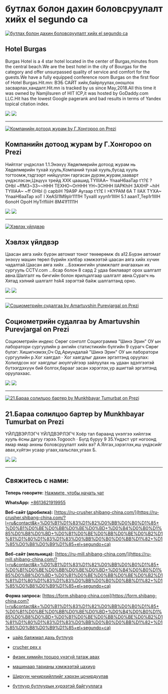 # бутлах болон дахин боловсруулалт хийх el segundo ca

<a href="https://swt.shibang-china.com/?l=ru&img&k=%D0%B1%D1%83%D1%82%D0%BB%D0%B0%D1%85+%D0%B1%D0%BE%D0%BB%D0%BE%D0%BD+%D0%B4%D0%B0%D1%85%D0%B8%D0%BD+%D0%B1%D0%BE%D0%BB%D0%BE%D0%B2%D1%81%D1%80%D1%83%D1%83%D0%BB%D0%B0%D0%BB%D1%82+%D1%85%D0%B8%D0%B9%D1%85+el+segundo+ca" target="_blank">![бутлах болон дахин боловсруулалт хийх el segundo ca](http://static.shibang-china.com/all-800x300/673.jpg)</a>

## Hotel Burgas
Burgas Hotel is a 4 star hotel located in the center of Burgas,minutes from the central beach.We are the best hotel in the city of Bourgas for the category and offer unsurpassed quality of service and comfort for the guests.We have a fully equipped conference room Burgas on the first floor of Hotel Burgas.Hit.mn: ВЭБ САЙТ хийх,байрлуулах,оношлох засварлах,хандалт.Hit.mn is tracked by us since May,2018.All this time it was owned by Namjilsuren of HIT ICP,it was hosted by GoDaddy.com LLC.Hit has the lowest Google pagerank and bad results in terms of Yandex topical citation index.


<a href="https://whatsapp.shibangsoft.com/WhatsApp.php" target="_blank" title="WhatsApp">![](http://static.shibang-china.com/icon/whatsapp.png)</a> <a href="https://swt.shibang-china.com/?l=ru&icon&k=%D0%B1%D1%83%D1%82%D0%BB%D0%B0%D1%85+%D0%B1%D0%BE%D0%BB%D0%BE%D0%BD+%D0%B4%D0%B0%D1%85%D0%B8%D0%BD+%D0%B1%D0%BE%D0%BB%D0%BE%D0%B2%D1%81%D1%80%D1%83%D1%83%D0%BB%D0%B0%D0%BB%D1%82+%D1%85%D0%B8%D0%B9%D1%85+el+segundo+ca" target="_blank">![](http://static.shibang-china.com/icon/chat-ru.png)</a>

---

<a href="https://swt.shibang-china.com/?l=ru&img&k=%D0%B1%D1%83%D1%82%D0%BB%D0%B0%D1%85+%D0%B1%D0%BE%D0%BB%D0%BE%D0%BD+%D0%B4%D0%B0%D1%85%D0%B8%D0%BD+%D0%B1%D0%BE%D0%BB%D0%BE%D0%B2%D1%81%D1%80%D1%83%D1%83%D0%BB%D0%B0%D0%BB%D1%82+%D1%85%D0%B8%D0%B9%D1%85+el+segundo+ca" target="_blank">![Компанийн дотоод журам by Г.Хонгороо on Prezi](http://static.shibang-china.com/all-800x300/1267.jpg)</a>

## Компанийн дотоод журам by Г.Хонгороо on Prezi
Нийтлэг үндэслэл 1.1.Энэхүү Хөдөлмөрийн дотоод журам нь Хөдөлмөрийн тухай хууль,Компаний тухай хууль,бусад хууль тогтоомж,тэдгээрт нийцүүлэн гаргасан дүрэм,журам,зааварт үндэслэсэн,Цэцүүх трейд ХХК цаашид.TYIIIAA~ YnaaH6aaTap t't?&#163; ? OHbl ~ffM3~33~~HHH TEXHO~OrHHH YH~3CHHH IIAPKhiH 3AXHP ~hiH TYIIIAA~ ~ff OHbl () capbiH ?9A9P Ayraap t't?&#163; I &gt;KYPAM 6A T IlAX TYXA~ YnaaH6aaTap xoT I XeASI1M9plr1111H Tyxalll xyyn1r1IIIH 5.1 aaanT,Tep1r1IIIH 6onoH OpoH HyTrlfliiiH 8M41f1111H


<a href="https://whatsapp.shibangsoft.com/WhatsApp.php" target="_blank" title="WhatsApp">![](http://static.shibang-china.com/icon/whatsapp.png)</a> <a href="https://swt.shibang-china.com/?l=ru&icon&k=%D0%B1%D1%83%D1%82%D0%BB%D0%B0%D1%85+%D0%B1%D0%BE%D0%BB%D0%BE%D0%BD+%D0%B4%D0%B0%D1%85%D0%B8%D0%BD+%D0%B1%D0%BE%D0%BB%D0%BE%D0%B2%D1%81%D1%80%D1%83%D1%83%D0%BB%D0%B0%D0%BB%D1%82+%D1%85%D0%B8%D0%B9%D1%85+el+segundo+ca" target="_blank">![](http://static.shibang-china.com/icon/chat-ru.png)</a>

---

<a href="https://swt.shibang-china.com/?l=ru&img&k=%D0%B1%D1%83%D1%82%D0%BB%D0%B0%D1%85+%D0%B1%D0%BE%D0%BB%D0%BE%D0%BD+%D0%B4%D0%B0%D1%85%D0%B8%D0%BD+%D0%B1%D0%BE%D0%BB%D0%BE%D0%B2%D1%81%D1%80%D1%83%D1%83%D0%BB%D0%B0%D0%BB%D1%82+%D1%85%D0%B8%D0%B9%D1%85+el+segundo+ca" target="_blank">![Хэвлэх үйлдвэр](http://static.shibang-china.com/all-800x300/278.jpg)</a>

## Хэвлэх үйлдвэр
Цаасан аяга хийх бүрэн автомат тоног төхөөрөмж ds a12.Бүрэн автомат энэхүү машин төрөл бүрийн хэлбэр хэмжээтэй цаасан аяга хийх хүчин чадалтай.Цаасан аяга хийх …Бээжингийн уламжлалт анагаахын их сургууль CCTV.com …6сар болон 8 сард 2 удаа баклаварт орох шалгалт авна.Шалгалт нь бичгийн болон ярилцалгаар шалгалт авна.Сурагч нь Хятад хэлний шалгалт hsk4 зэрэгтэй байж шалгалтанд орно.


<a href="https://whatsapp.shibangsoft.com/WhatsApp.php" target="_blank" title="WhatsApp">![](http://static.shibang-china.com/icon/whatsapp.png)</a> <a href="https://swt.shibang-china.com/?l=ru&icon&k=%D0%B1%D1%83%D1%82%D0%BB%D0%B0%D1%85+%D0%B1%D0%BE%D0%BB%D0%BE%D0%BD+%D0%B4%D0%B0%D1%85%D0%B8%D0%BD+%D0%B1%D0%BE%D0%BB%D0%BE%D0%B2%D1%81%D1%80%D1%83%D1%83%D0%BB%D0%B0%D0%BB%D1%82+%D1%85%D0%B8%D0%B9%D1%85+el+segundo+ca" target="_blank">![](http://static.shibang-china.com/icon/chat-ru.png)</a>

---

<a href="https://swt.shibang-china.com/?l=ru&img&k=%D0%B1%D1%83%D1%82%D0%BB%D0%B0%D1%85+%D0%B1%D0%BE%D0%BB%D0%BE%D0%BD+%D0%B4%D0%B0%D1%85%D0%B8%D0%BD+%D0%B1%D0%BE%D0%BB%D0%BE%D0%B2%D1%81%D1%80%D1%83%D1%83%D0%BB%D0%B0%D0%BB%D1%82+%D1%85%D0%B8%D0%B9%D1%85+el+segundo+ca" target="_blank">![Социометрийн судалгаа by Amartuvshin Purevjargal on Prezi](http://static.shibang-china.com/all-800x300/469.jpg)</a>

## Социометрийн судалгаа by Amartuvshin Purevjargal on Prezi
Социометрийн индекс Сөрөг сонголт Социограмма &quot;Шинэ Эрин&quot; ОУ ын лаборатори сургуулийн р ангийн статистикийн бүлгийн 9 сурагч Сөрөг бүлэг: Хишигнэмэх,Оч Од,Ариундалай &quot;Шинэ Эрин&quot; ОУ ын лаборатори сургуулийн р.Хог хаягдал&nbsp;&#0183;&#32;Хог хаягдлыг дахин эргэлтэнд оруулах: Холилдсон хог хаягдлыг аюулгүйгээр зайлуулах нь удаан эдэлгээтэй бүтээгдэхүүн бий болгох,барааг засан хэрэглэх,үр ашигтай эргэлтэнд оруулахаас.


<a href="https://whatsapp.shibangsoft.com/WhatsApp.php" target="_blank" title="WhatsApp">![](http://static.shibang-china.com/icon/whatsapp.png)</a> <a href="https://swt.shibang-china.com/?l=ru&icon&k=%D0%B1%D1%83%D1%82%D0%BB%D0%B0%D1%85+%D0%B1%D0%BE%D0%BB%D0%BE%D0%BD+%D0%B4%D0%B0%D1%85%D0%B8%D0%BD+%D0%B1%D0%BE%D0%BB%D0%BE%D0%B2%D1%81%D1%80%D1%83%D1%83%D0%BB%D0%B0%D0%BB%D1%82+%D1%85%D0%B8%D0%B9%D1%85+el+segundo+ca" target="_blank">![](http://static.shibang-china.com/icon/chat-ru.png)</a>

---

<a href="https://swt.shibang-china.com/?l=ru&img&k=%D0%B1%D1%83%D1%82%D0%BB%D0%B0%D1%85+%D0%B1%D0%BE%D0%BB%D0%BE%D0%BD+%D0%B4%D0%B0%D1%85%D0%B8%D0%BD+%D0%B1%D0%BE%D0%BB%D0%BE%D0%B2%D1%81%D1%80%D1%83%D1%83%D0%BB%D0%B0%D0%BB%D1%82+%D1%85%D0%B8%D0%B9%D1%85+el+segundo+ca" target="_blank">![21.Бараа солилцоо бартер by Munkhbayar Tumurbat on Prezi](http://static.shibang-china.com/all-800x300/187.jpg)</a>

## 21.Бараа солилцоо бартер by Munkhbayar Tumurbat on Prezi
ҮЙЛДВЭРЛЭГЧ ҮЙЛДВЭРЛЭГЧ Хоёр тал бараанд үнэлгээ хийлгэж хууль ёсны дагуу гэрээ.Togooch&nbsp;&#0183;&#32;Бүгд буруу 9 35.Үндэст үрт ногоонд ямар ямар анхны боловсруулалт хийх вэ? А.Ялгах,зэрэглэх,иш үндэсийг авах,хүйтэн усаар угаах,хальслах,угаах Б.


<a href="https://whatsapp.shibangsoft.com/WhatsApp.php" target="_blank" title="WhatsApp">![](http://static.shibang-china.com/icon/whatsapp.png)</a> <a href="https://swt.shibang-china.com/?l=ru&icon&k=%D0%B1%D1%83%D1%82%D0%BB%D0%B0%D1%85+%D0%B1%D0%BE%D0%BB%D0%BE%D0%BD+%D0%B4%D0%B0%D1%85%D0%B8%D0%BD+%D0%B1%D0%BE%D0%BB%D0%BE%D0%B2%D1%81%D1%80%D1%83%D1%83%D0%BB%D0%B0%D0%BB%D1%82+%D1%85%D0%B8%D0%B9%D1%85+el+segundo+ca" target="_blank">![](http://static.shibang-china.com/icon/chat-ru.png)</a>

---
## Свяжитесь с нами:

**Теперь говорите:** [Нажмите, чтобы начать чат](https://swt.shibang-china.com?l=ru&contact&k=%D0%B1%D1%83%D1%82%D0%BB%D0%B0%D1%85+%D0%B1%D0%BE%D0%BB%D0%BE%D0%BD+%D0%B4%D0%B0%D1%85%D0%B8%D0%BD+%D0%B1%D0%BE%D0%BB%D0%BE%D0%B2%D1%81%D1%80%D1%83%D1%83%D0%BB%D0%B0%D0%BB%D1%82+%D1%85%D0%B8%D0%B9%D1%85+el+segundo+ca)

**WhatsApp:**  [+8613621919955](https://whatsapp.shibangsoft.com/WhatsApp.php)

**Веб-сайт (дробилка):** [https://ru-crusher.shibang-china.com/](https://ru-crusher.shibang-china.com/?l=ru&contact&k=%D0%B1%D1%83%D1%82%D0%BB%D0%B0%D1%85+%D0%B1%D0%BE%D0%BB%D0%BE%D0%BD+%D0%B4%D0%B0%D1%85%D0%B8%D0%BD+%D0%B1%D0%BE%D0%BB%D0%BE%D0%B2%D1%81%D1%80%D1%83%D1%83%D0%BB%D0%B0%D0%BB%D1%82+%D1%85%D0%B8%D0%B9%D1%85+el+segundo+ca)

**Веб-сайт (мельница):** [https://ru-mill.shibang-china.com/](https://ru-mill.shibang-china.com/?l=ru&contact&k=%D0%B1%D1%83%D1%82%D0%BB%D0%B0%D1%85+%D0%B1%D0%BE%D0%BB%D0%BE%D0%BD+%D0%B4%D0%B0%D1%85%D0%B8%D0%BD+%D0%B1%D0%BE%D0%BB%D0%BE%D0%B2%D1%81%D1%80%D1%83%D1%83%D0%BB%D0%B0%D0%BB%D1%82+%D1%85%D0%B8%D0%B9%D1%85+el+segundo+ca)

**Форма запроса:** [https://form.shibang-china.com](https://form.shibang-china.com?l=ru&contact&k=%D0%B1%D1%83%D1%82%D0%BB%D0%B0%D1%85+%D0%B1%D0%BE%D0%BB%D0%BE%D0%BD+%D0%B4%D0%B0%D1%85%D0%B8%D0%BD+%D0%B1%D0%BE%D0%BB%D0%BE%D0%B2%D1%81%D1%80%D1%83%D1%83%D0%BB%D0%B0%D0%BB%D1%82+%D1%85%D0%B8%D0%B9%D1%85+el+segundo+ca)

* [цайр баяжмал дахь бутлуур](../130/%D1%86%D0%B0%D0%B9%D1%80%20%D0%B1%D0%B0%D1%8F%D0%B6%D0%BC%D0%B0%D0%BB%20%D0%B4%D0%B0%D1%85%D1%8C%20%D0%B1%D1%83%D1%82%D0%BB%D1%83%D1%83%D1%80.md)

* [crucher pex x](../127/crucher%20pex%20x.md)

* [физик химийн тооцоо үнэгүй татаж авах](../127/%D1%84%D0%B8%D0%B7%D0%B8%D0%BA%20%D1%85%D0%B8%D0%BC%D0%B8%D0%B9%D0%BD%20%D1%82%D0%BE%D0%BE%D1%86%D0%BE%D0%BE%20%D2%AF%D0%BD%D1%8D%D0%B3%D2%AF%D0%B9%20%D1%82%D0%B0%D1%82%D0%B0%D0%B6%20%D0%B0%D0%B2%D0%B0%D1%85.md)

* [машинаар тарианы хэмжээтэй цахиур](../127/%D0%BC%D0%B0%D1%88%D0%B8%D0%BD%D0%B0%D0%B0%D1%80%20%D1%82%D0%B0%D1%80%D0%B8%D0%B0%D0%BD%D1%8B%20%D1%85%D1%8D%D0%BC%D0%B6%D1%8D%D1%8D%D1%82%D1%8D%D0%B9%20%D1%86%D0%B0%D1%85%D0%B8%D1%83%D1%80.md)

* [Ширүүн чичирхийллийг хэрхэн цочирдуулав](../129/%D0%A8%D0%B8%D1%80%D2%AF%D2%AF%D0%BD%20%D1%87%D0%B8%D1%87%D0%B8%D1%80%D1%85%D0%B8%D0%B9%D0%BB%D0%BB%D0%B8%D0%B9%D0%B3%20%D1%85%D1%8D%D1%80%D1%85%D1%8D%D0%BD%20%D1%86%D0%BE%D1%87%D0%B8%D1%80%D0%B4%D1%83%D1%83%D0%BB%D0%B0%D0%B2.md)

* [бутлуур бутлуурын хүрээтэй байгууллага](../126/%D0%B1%D1%83%D1%82%D0%BB%D1%83%D1%83%D1%80%20%D0%B1%D1%83%D1%82%D0%BB%D1%83%D1%83%D1%80%D1%8B%D0%BD%20%D1%85%D2%AF%D1%80%D1%8D%D1%8D%D1%82%D1%8D%D0%B9%20%D0%B1%D0%B0%D0%B9%D0%B3%D1%83%D1%83%D0%BB%D0%BB%D0%B0%D0%B3%D0%B0.md)
